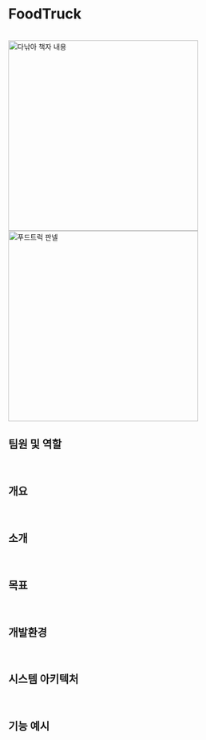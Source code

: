 # FoodTruck
<br>
<img width="380" alt="다낚아 책자 내용" src="https://user-images.githubusercontent.com/71696834/202945653-9e672d6c-53f3-44f8-9ce6-1147874165b5.png"> <img width="380" alt="푸드트럭 판넬" src=https://user-images.githubusercontent.com/71696834/202946227-4ecdecac-c026-44a1-b4c5-06b999c391ac.png>

## 팀원 및 역할
<br>

## 개요
<br>

## 소개 
<br>

## 목표 
<br>

## 개발환경
<br>

## 시스템 아키텍처
<br>

## 기능 예시
<br>



